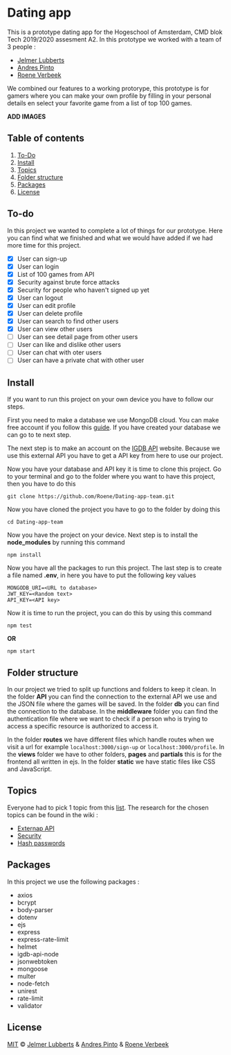 # Dating app
This is a prototype dating app for the Hogeschool of Amsterdam, CMD blok Tech 2019/2020 assesment A2. In this prototype we worked with a team of 3 people : 

* [Jelmer Lubberts](https://github.com/jelub2)
* [Andres Pinto](https://github.com/khualu)
* [Roene Verbeek](https://github.com/Roene)

We combined our features to a working protorype, this prototype is for gamers where you can make your own profile by filling in your personal details en select your favorite game from a list of top 100 games. 

**ADD IMAGES**

## Table of contents
1. [To-Do](#to-do)
2. [Install](#install)
3. [Topics](#topics)
4. [Folder structure](#folder-structure)
5. [Packages](#packages)
6. [License](#license)

## To-do
In this project we wanted to complete a lot of things for our prototype. Here you can find what we finished and what we would have added if we had more time for this project. 

- [X] User can sign-up
- [X] User can login
- [X] List of 100 games from API
- [X] Security against brute force attacks
- [X] Security for people who haven't signed up yet
- [X] User can logout
- [X] User can edit profile
- [X] User can delete profile
- [X] User can search to find other users
- [X] User can view other users
- [ ] User can see detail page from other users
- [ ] User can like and dislike other users
- [ ] User can chat with oter users
- [ ] User can have a private chat with other user

## Install
If you want to run this project on your own device you have to follow our steps. 

First you need to make a database we use MongoDB cloud. You can make free account if you follow this [guide](https://www.mongodb.com/cloud/atlas). If you have created your database we can go to te next step. 

The next step is to make an account on the [IGDB API](https://api.igdb.com/) website. Because we use this external API you have to get a API key from here to use our project.

Now you have your database and API key it is time to clone this project. Go to your terminal and go to the folder where you want to have this project, then you have to do this 
```
git clone https://github.com/Roene/Dating-app-team.git
```
Now you have cloned the project you have to go to the folder by doing this
```
cd Dating-app-team
```
Now you have the project on your device. Next step is to install the **node_modules** by running this command
```
npm install
```
Now you have all the packages to run this project. The last step is to create a file named **.env**, in here you have to put the following key values
```
MONGODB_URI=<URL to database>
JWT_KEY=<Random text>
API_KEY=<API key>
```

Now it is time to run the project, you can do this by using this command
```
npm test
```
**OR**
```
npm start
```

## Folder structure
In our project we tried to split up functions and folders to keep it clean. 
In the folder **API** you can find the connection to the external API we use and the JSON file where the games will be saved. In the folder **db** you can find the connection to the database. In the **middleware** folder you can find the authentication file where we want to check if a person who is trying to access a specific resource is authorized to access it. 

In the folder **routes** we have different files which handle routes when we visit a url for example `localhost:3000/sign-up` or `localhost:3000/profile`. In the **views** folder we have to other folders, **pages** and **partials** this is for the frontend all written in ejs. In the folder **static** we have static files like CSS and JavaScript.

## Topics
Everyone had to pick 1 topic from this [list](https://docs.google.com/document/d/e/2PACX-1vR8ETKWNJqVilyVYdPE6vHoYSoSJT7CaKFy4s1a5in9rt0IF-tujSr3TffwuE9TNDaNnMhtNoA_7Kf7/pub). The research for the chosen topics can be found in the wiki : 

* [Externap API](https://github.com/Roene/Dating-app-team/wiki/Feature-External-API)
* [Security](https://github.com/Roene/Dating-app-team/wiki/Security)
* [Hash passwords](https://github.com/Roene/Dating-app-team/wiki/Hash-the-passwords-you-store-in-the-database)

## Packages
In this project we use the following packages : 
* axios
* bcrypt
* body-parser
* dotenv
* ejs
* express
* express-rate-limit
* helmet
* igdb-api-node
* jsonwebtoken
* mongoose
* multer
* node-fetch
* unirest
* rate-limit
* validator

## License
[MIT](https://github.com/Roene/Dating-app-team/blob/master/LICENSE.md) © [Jelmer Lubberts](https://github.com/jelub2) & [Andres Pinto](https://github.com/khualu) & [Roene Verbeek](https://github.com/Roene)